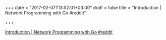 +++
date = "2017-02-07T13:52:01+03:00"
draft = false
title = "Introduction | Network Programming with Go  #reddit"

+++

<p><a href="https://t.co/4yiwmG74J6">Introduction | Network Programming with Go  #reddit</a></p>
